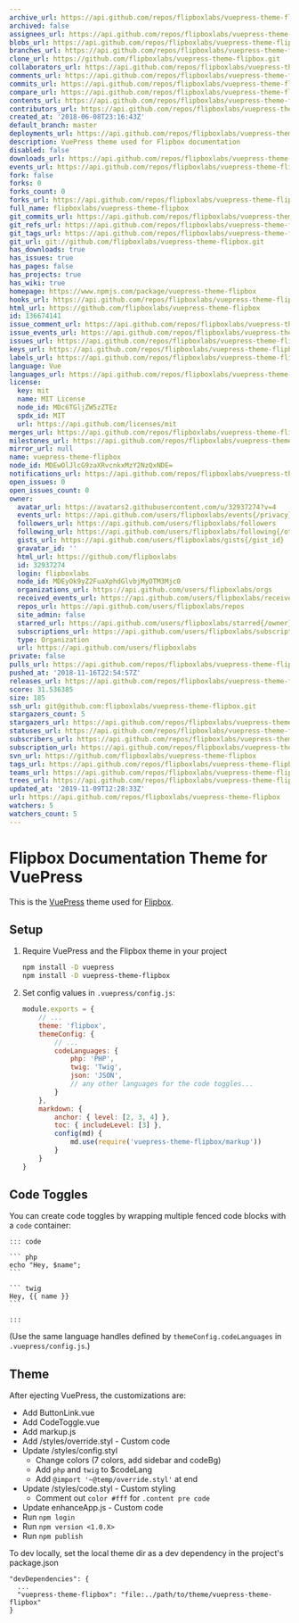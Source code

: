 ```yaml
---
archive_url: https://api.github.com/repos/flipboxlabs/vuepress-theme-flipbox/{archive_format}{/ref}
archived: false
assignees_url: https://api.github.com/repos/flipboxlabs/vuepress-theme-flipbox/assignees{/user}
blobs_url: https://api.github.com/repos/flipboxlabs/vuepress-theme-flipbox/git/blobs{/sha}
branches_url: https://api.github.com/repos/flipboxlabs/vuepress-theme-flipbox/branches{/branch}
clone_url: https://github.com/flipboxlabs/vuepress-theme-flipbox.git
collaborators_url: https://api.github.com/repos/flipboxlabs/vuepress-theme-flipbox/collaborators{/collaborator}
comments_url: https://api.github.com/repos/flipboxlabs/vuepress-theme-flipbox/comments{/number}
commits_url: https://api.github.com/repos/flipboxlabs/vuepress-theme-flipbox/commits{/sha}
compare_url: https://api.github.com/repos/flipboxlabs/vuepress-theme-flipbox/compare/{base}...{head}
contents_url: https://api.github.com/repos/flipboxlabs/vuepress-theme-flipbox/contents/{+path}
contributors_url: https://api.github.com/repos/flipboxlabs/vuepress-theme-flipbox/contributors
created_at: '2018-06-08T23:16:43Z'
default_branch: master
deployments_url: https://api.github.com/repos/flipboxlabs/vuepress-theme-flipbox/deployments
description: VuePress theme used for Flipbox documentation
disabled: false
downloads_url: https://api.github.com/repos/flipboxlabs/vuepress-theme-flipbox/downloads
events_url: https://api.github.com/repos/flipboxlabs/vuepress-theme-flipbox/events
fork: false
forks: 0
forks_count: 0
forks_url: https://api.github.com/repos/flipboxlabs/vuepress-theme-flipbox/forks
full_name: flipboxlabs/vuepress-theme-flipbox
git_commits_url: https://api.github.com/repos/flipboxlabs/vuepress-theme-flipbox/git/commits{/sha}
git_refs_url: https://api.github.com/repos/flipboxlabs/vuepress-theme-flipbox/git/refs{/sha}
git_tags_url: https://api.github.com/repos/flipboxlabs/vuepress-theme-flipbox/git/tags{/sha}
git_url: git://github.com/flipboxlabs/vuepress-theme-flipbox.git
has_downloads: true
has_issues: true
has_pages: false
has_projects: true
has_wiki: true
homepage: https://www.npmjs.com/package/vuepress-theme-flipbox
hooks_url: https://api.github.com/repos/flipboxlabs/vuepress-theme-flipbox/hooks
html_url: https://github.com/flipboxlabs/vuepress-theme-flipbox
id: 136674141
issue_comment_url: https://api.github.com/repos/flipboxlabs/vuepress-theme-flipbox/issues/comments{/number}
issue_events_url: https://api.github.com/repos/flipboxlabs/vuepress-theme-flipbox/issues/events{/number}
issues_url: https://api.github.com/repos/flipboxlabs/vuepress-theme-flipbox/issues{/number}
keys_url: https://api.github.com/repos/flipboxlabs/vuepress-theme-flipbox/keys{/key_id}
labels_url: https://api.github.com/repos/flipboxlabs/vuepress-theme-flipbox/labels{/name}
language: Vue
languages_url: https://api.github.com/repos/flipboxlabs/vuepress-theme-flipbox/languages
license:
  key: mit
  name: MIT License
  node_id: MDc6TGljZW5zZTEz
  spdx_id: MIT
  url: https://api.github.com/licenses/mit
merges_url: https://api.github.com/repos/flipboxlabs/vuepress-theme-flipbox/merges
milestones_url: https://api.github.com/repos/flipboxlabs/vuepress-theme-flipbox/milestones{/number}
mirror_url: null
name: vuepress-theme-flipbox
node_id: MDEwOlJlcG9zaXRvcnkxMzY2NzQxNDE=
notifications_url: https://api.github.com/repos/flipboxlabs/vuepress-theme-flipbox/notifications{?since,all,participating}
open_issues: 0
open_issues_count: 0
owner:
  avatar_url: https://avatars2.githubusercontent.com/u/32937274?v=4
  events_url: https://api.github.com/users/flipboxlabs/events{/privacy}
  followers_url: https://api.github.com/users/flipboxlabs/followers
  following_url: https://api.github.com/users/flipboxlabs/following{/other_user}
  gists_url: https://api.github.com/users/flipboxlabs/gists{/gist_id}
  gravatar_id: ''
  html_url: https://github.com/flipboxlabs
  id: 32937274
  login: flipboxlabs
  node_id: MDEyOk9yZ2FuaXphdGlvbjMyOTM3Mjc0
  organizations_url: https://api.github.com/users/flipboxlabs/orgs
  received_events_url: https://api.github.com/users/flipboxlabs/received_events
  repos_url: https://api.github.com/users/flipboxlabs/repos
  site_admin: false
  starred_url: https://api.github.com/users/flipboxlabs/starred{/owner}{/repo}
  subscriptions_url: https://api.github.com/users/flipboxlabs/subscriptions
  type: Organization
  url: https://api.github.com/users/flipboxlabs
private: false
pulls_url: https://api.github.com/repos/flipboxlabs/vuepress-theme-flipbox/pulls{/number}
pushed_at: '2018-11-16T22:54:57Z'
releases_url: https://api.github.com/repos/flipboxlabs/vuepress-theme-flipbox/releases{/id}
score: 31.536385
size: 185
ssh_url: git@github.com:flipboxlabs/vuepress-theme-flipbox.git
stargazers_count: 5
stargazers_url: https://api.github.com/repos/flipboxlabs/vuepress-theme-flipbox/stargazers
statuses_url: https://api.github.com/repos/flipboxlabs/vuepress-theme-flipbox/statuses/{sha}
subscribers_url: https://api.github.com/repos/flipboxlabs/vuepress-theme-flipbox/subscribers
subscription_url: https://api.github.com/repos/flipboxlabs/vuepress-theme-flipbox/subscription
svn_url: https://github.com/flipboxlabs/vuepress-theme-flipbox
tags_url: https://api.github.com/repos/flipboxlabs/vuepress-theme-flipbox/tags
teams_url: https://api.github.com/repos/flipboxlabs/vuepress-theme-flipbox/teams
trees_url: https://api.github.com/repos/flipboxlabs/vuepress-theme-flipbox/git/trees{/sha}
updated_at: '2019-11-09T12:28:33Z'
url: https://api.github.com/repos/flipboxlabs/vuepress-theme-flipbox
watchers: 5
watchers_count: 5
---
```


# Flipbox Documentation Theme for VuePress

This is the [VuePress](https://v0.vuepress.vuejs.org/) theme used for [Flipbox](https://flipboxdigital.com/).

## Setup

1. Require VuePress and the Flipbox theme in your project
    ```bash
    npm install -D vuepress
    npm install -D vuepress-theme-flipbox
    ```
    
2. Set config values in `.vuepress/config.js`:
    ```js
    module.exports = {
        // ...
        theme: 'flipbox',
        themeConfig: {
            // ...
            codeLanguages: {
                php: 'PHP',
                twig: 'Twig',
                json: 'JSON',
                // any other languages for the code toggles...
            }
        },
        markdown: {
            anchor: { level: [2, 3, 4] },
            toc: { includeLevel: [3] },
            config(md) {
                md.use(require('vuepress-theme-flipbox/markup'))
            }
        }
    }
    ```

## Code Toggles

You can create code toggles by wrapping multiple fenced code blocks with a `code` container:

    ::: code
    
    ``` php
    echo "Hey, $name";
    ```
    
    ``` twig
    Hey, {{ name }}
    ```
    
    :::

(Use the same language handles defined by `themeConfig.codeLanguages` in `.vuepress/config.js`.)

## Theme

After ejecting VuePress, the customizations are:

- Add ButtonLink.vue
- Add CodeToggle.vue
- Add markup.js
- Add /styles/override.styl - Custom code
- Update /styles/config.styl
  - Change colors (7 colors, add sidebar and codeBg)
  - Add `php` and `twig` to $codeLang
  - Add `@import '~@temp/override.styl'` at end
- Update /styles/code.styl - Custom styling
  - Comment out `color #fff` for `.content pre code`
- Update enhanceApp.js - Custom code
- Run `npm login`
- Run `npm version <1.0.X>`
- Run `npm publish`

To dev locally, set the local theme dir as a dev dependency in the project's package.json

    "devDependencies": {
      ...
      "vuepress-theme-flipbox": "file:../path/to/theme/vuepress-theme-flipbox"
    }
